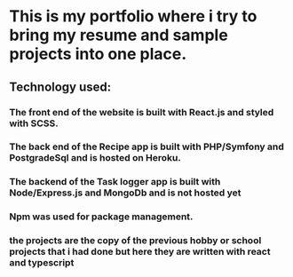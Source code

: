 # This is my portfolio where i try to bring my resume and sample projects into one place.


## Technology used:

### The front end of the website is built with React.js and styled with SCSS.
### The back end of the Recipe app is built with PHP/Symfony and PostgradeSql and is hosted on Heroku.
### The backend of the Task logger app is built with Node/Express.js and MongoDb and is not hosted yet
### Npm was used for package management. 

### the projects are the copy of the previous hobby or school projects that i had done but here they are written with react and typescript



